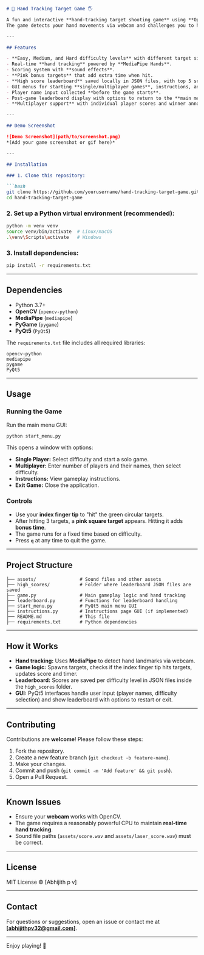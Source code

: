 ````markdown
# 🎯 Hand Tracking Target Game 🖐️

A fun and interactive **hand-tracking target shooting game** using **OpenCV**, **MediaPipe**, **PyGame**, and **PyQt5** for GUI menus and leaderboards.  
The game detects your hand movements via webcam and challenges you to hit randomly spawning targets within a time limit.

---

## Features

- **Easy, Medium, and Hard difficulty levels** with different target sizes and durations.
- Real-time **hand tracking** powered by **MediaPipe Hands**.
- Scoring system with **sound effects**.
- **Pink bonus targets** that add extra time when hit.
- **High score leaderboard** saved locally in JSON files, with top 5 scores per difficulty.
- GUI menus for starting **single/multiplayer games**, instructions, and viewing leaderboards.
- Player name input collected **before the game starts**.
- Post-game leaderboard display with options to return to the **main menu** or exit.
- **Multiplayer support** with individual player scores and winner announcement.

---

## Demo Screenshot

![Demo Screenshot](path/to/screenshot.png)  
*(Add your game screenshot or gif here)*

---

## Installation

### 1. Clone this repository:

```bash
git clone https://github.com/yourusername/hand-tracking-target-game.git
cd hand-tracking-target-game
````

### 2. Set up a Python virtual environment (recommended):

```bash
python -m venv venv
source venv/bin/activate  # Linux/macOS
.\venv\Scripts\activate   # Windows
```

### 3. Install dependencies:

```bash
pip install -r requirements.txt
```

---

## Dependencies

* Python 3.7+
* **OpenCV** (`opencv-python`)
* **MediaPipe** (`mediapipe`)
* **PyGame** (`pygame`)
* **PyQt5** (`PyQt5`)

The `requirements.txt` file includes all required libraries:

```
opencv-python
mediapipe
pygame
PyQt5
```

---

## Usage

### Running the Game

Run the main menu GUI:

```bash
python start_menu.py
```

This opens a window with options:

* **Single Player:** Select difficulty and start a solo game.
* **Multiplayer:** Enter number of players and their names, then select difficulty.
* **Instructions:** View gameplay instructions.
* **Exit Game:** Close the application.

### Controls

* Use your **index finger tip** to "hit" the green circular targets.
* After hitting 3 targets, a **pink square target** appears. Hitting it adds **bonus time**.
* The game runs for a fixed time based on difficulty.
* Press **`q`** at any time to quit the game.

---

## Project Structure

```
├── assets/                # Sound files and other assets
├── high_scores/           # Folder where leaderboard JSON files are saved
├── game.py                # Main gameplay logic and hand tracking
├── leaderboard.py         # Functions for leaderboard handling
├── start_menu.py          # PyQt5 main menu GUI
├── instructions.py        # Instructions page GUI (if implemented)
├── README.md              # This file
├── requirements.txt       # Python dependencies
```

---

## How it Works

* **Hand tracking:** Uses **MediaPipe** to detect hand landmarks via webcam.
* **Game logic:** Spawns targets, checks if the index finger tip hits targets, updates score and timer.
* **Leaderboard:** Scores are saved per difficulty level in JSON files inside the `high_scores` folder.
* **GUI:** PyQt5 interfaces handle user input (player names, difficulty selection) and show leaderboard with options to restart or exit.

---

## Contributing

Contributions are **welcome**!
Please follow these steps:

1. Fork the repository.
2. Create a new feature branch (`git checkout -b feature-name`).
3. Make your changes.
4. Commit and push (`git commit -m 'Add feature' && git push`).
5. Open a Pull Request.

---

## Known Issues

* Ensure your **webcam** works with OpenCV.
* The game requires a reasonably powerful CPU to maintain **real-time hand tracking**.
* Sound file paths (`assets/score.wav` and `assets/laser_score.wav`) must be correct.

---

## License

MIT License © \[Abhijith p v]

---

## Contact

For questions or suggestions, open an issue or contact me at **\[[abhijithpv32@gmail.com](mailto:abhijithpv32@gmail.com)]**.

---

Enjoy playing! 🎉
